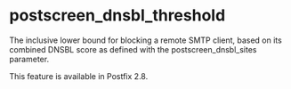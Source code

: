 # postscreen_dnsbl_threshold 

 The inclusive lower bound for blocking a remote SMTP client, based on
its combined DNSBL score as defined with the postscreen_dnsbl_sites
parameter. 

 This feature is available in Postfix 2.8.  


